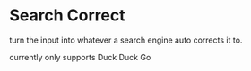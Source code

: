 # Search Correct

turn the input into whatever a search engine auto corrects it to.

currently only supports Duck Duck Go

